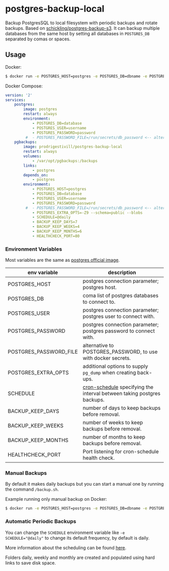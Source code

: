 # postgres-backup-local

Backup PostgresSQL to local filesystem with periodic backups and rotate backups.
Based on [schickling/postgres-backup-s3](https://hub.docker.com/r/schickling/postgres-backup-s3/).
It can backup multiple databases from the same host by setting all databases in `POSTGRES_DB` separated by comas or spaces.

## Usage

Docker:
```sh
$ docker run -e POSTGRES_HOST=postgres -e POSTGRES_DB=dbname -e POSTGRES_USER=user -e POSTGRES_PASSWORD=password  prodrigestivill/postgres-backup-local
```

Docker Compose:
```yaml
version: '2'
services:
    postgres:
        image: postgres
        restart: always
        environment:
            - POSTGRES_DB=database
            - POSTGRES_USER=username
            - POSTGRES_PASSWORD=password
         #  - POSTGRES_PASSWORD_FILE=/run/secrets/db_password <-- alternative for POSTGRES_PASSWORD (to use with docker secrets)
    pgbackups:
        image: prodrigestivill/postgres-backup-local
        restart: always
        volumes:
            - /var/opt/pgbackups:/backups
        links:
            - postgres
        depends_on:
            - postgres
        environment:
            - POSTGRES_HOST=postgres
            - POSTGRES_DB=database
            - POSTGRES_USER=username
            - POSTGRES_PASSWORD=password
         #  - POSTGRES_PASSWORD_FILE=/run/secrets/db_password <-- alternative for POSTGRES_PASSWORD (to use with docker secrets)
            - POSTGRES_EXTRA_OPTS=-Z9 --schema=public --blobs
            - SCHEDULE=@daily
            - BACKUP_KEEP_DAYS=7
            - BACKUP_KEEP_WEEKS=4
            - BACKUP_KEEP_MONTHS=6
            - HEALTHCHECK_PORT=80

```

### Environment Variables
Most variables are the same as [postgres official image](https://hub.docker.com/_/postgres/).

| env variable | description |
|--|--|
| POSTGRES_HOST | postgres connection parameter; postgres host. |
| POSTGRES_DB | coma list of postgres databases to connect to. |
| POSTGRES_USER | postgres connection parameter; postgres user to connect with. |
| POSTGRES_PASSWORD | postgres connection parameter; postgres password to connect with. |
| POSTGRES_PASSWORD_FILE | alternative to POSTGRES_PASSWORD, to use with docker secrets. |
| POSTGRES_EXTRA_OPTS | additional options to supply `pg_dump` when creating back-ups. |
| SCHEDULE | [cron-schedule](http://godoc.org/github.com/robfig/cron#hdr-Predefined_schedules) specifying the interval between taking postgres backups. |
| BACKUP_KEEP_DAYS | number of days to keep backups before removal. |
| BACKUP_KEEP_WEEKS | number of weeks to keep backups before removal. |
| BACKUP_KEEP_MONTHS | number of months to keep backups before removal. |
| HEALTHCHECK_PORT | Port listening for cron-schedule health check. |

### Manual Backups

By default it makes daily backups but you can start a manual one by running the command `/backup.sh`.

Example running only manual backup on Docker:
```sh
$ docker run -e POSTGRES_HOST=postgres -e POSTGRES_DB=dbname -e POSTGRES_USER=user -e POSTGRES_PASSWORD=password  prodrigestivill/postgres-backup-local /backup.sh
```

### Automatic Periodic Backups

You can change the `SCHEDULE` environment variable like `-e SCHEDULE="@daily"` to change its default frequency, by default is daily.

More information about the scheduling can be found [here](http://godoc.org/github.com/robfig/cron#hdr-Predefined_schedules).

Folders daily, weekly and monthly are created and populated using hard links to save disk space.
